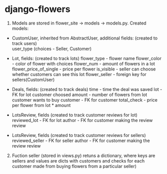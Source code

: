 # django-flowers
1. Models are stored in flower_site -> models -> models.py. 
Created models:
 - CustomUser, inherited from AbstractUser, additional fields: (created to track users)
    <br> user_type (choices - Seller, Customer)
    
 - Lot, fields: (created to track lots)
   flower_type - flower name
   flower_color - color of flower with choices
   flower_num - amount of flowers in a lot
   flower_price_of_single - price per flower
   is_visible - seller can choose whether customers can see this lot
   flower_seller - foreign key for sellers(CustomUser)
   
- Deals, fields: (created to track deals)
  time - time the deal was saved
  lot - FK for lot customer choosed
  amount - number of flowers from lot customer wants to buy 
  customer - FK for customer 
  total_check - price per flower from lot * amount 
  
- LotsReview, fields (created to track customer reviews for lot)
  reviewed_lot - FK for lot 
  author - FK for customer making the review
  review 
  
- LotsReview, fields (created to track customer reviews for sellers)
  reviewed_seller - FK for seller
  author - FK for customer making the review
  review 
  
  
 2. Fuction seller (stored in views.py) 
    retuns a dictionary, where keys are sellers and values are dicts with customers and checks for each customer made from buying flowers from a particular seller) 

  
  
  
  
  
